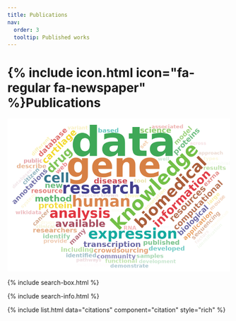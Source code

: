 ```yaml
---
title: Publications
nav:
  order: 3
  tooltip: Published works
---
```


# {% include icon.html icon="fa-regular fa-newspaper" %}Publications

<center>
<!-- Generated from https://shiny.rcg.sfu.ca/u/rdmorin/pubmedcloud3/ -->
<img src="../images/wordcloud.png" alt="A word cloud of publication titles" style="width:600px"/>
</center>

{% include search-box.html %}

{% include search-info.html %}

{% include list.html data="citations" component="citation" style="rich" %}
